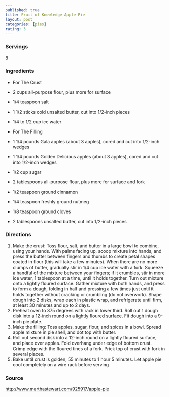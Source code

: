 ```yaml
---
published: true
title: Fruit of Knowledge Apple Pie
layout: post
categories: [pies]
rating: 3
---
```

### Servings
8

### Ingredients
- For The Crust
- 2 cups all-purpose flour, plus more for surface
- 1/4 teaspoon salt
- 1 1/2 sticks cold unsalted butter, cut into 1/2-inch pieces
- 1/4 to 1/2 cup ice water

- For The Filling
- 1 1/4 pounds Gala apples (about 3 apples), cored and cut into 1/2-inch wedges
- 1 1/4 pounds Golden Delicious apples (about 3 apples), cored and cut into 1/2-inch wedges
- 1/2 cup sugar
- 2 tablespoons all-purpose flour, plus more for surface and fork
- 1/2 teaspoon ground cinnamon
- 1/4 teaspoon freshly ground nutmeg
- 1/8 teaspoon ground cloves
- 2 tablespoons unsalted butter, cut into 1/2-inch pieces

### Directions
1. Make the crust: Toss flour, salt, and butter in a large bowl to combine, using your hands. With palms facing up, scoop mixture into hands, and press the butter between fingers and thumbs to create petal shapes coated in flour (this will take a few minutes). When there are no more clumps of butter, gradually stir in 1/4 cup ice water with a fork. Squeeze a handful of the mixture between your fingers; if it crumbles, stir in more ice water, 1 tablespoon at a time, until it holds together. Turn out mixture onto a lightly floured surface. Gather mixture with both hands, and press to form a dough, folding in half and pressing a few times just until it holds together without cracking or crumbling (do not overwork). Shape dough into 2 disks, wrap each in plastic wrap, and refrigerate until firm, at least 30 minutes and up to 2 days.
2. Preheat oven to 375 degrees with rack in lower third. Roll out 1 dough disk into a 12-inch round on a lightly floured surface. Fit dough into a 9-inch pie plate.
3. Make the filling: Toss apples, sugar, flour, and spices in a bowl. Spread apple mixture in pie shell, and dot top with butter.
4. Roll out second disk into a 12-inch round on a lightly floured surface, and place over apples. Fold overhang under edge of bottom crust. Crimp edge with the floured tines of a fork. Prick top of crust with fork in several places.
5. Bake until crust is golden, 55 minutes to 1 hour 5 minutes. Let apple pie cool completely on a wire rack before serving

### Source
<a href="http://www.marthastewart.com/925917/apple-pie" target="new">http://www.marthastewart.com/925917/apple-pie</a>

